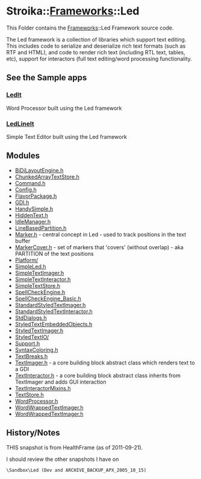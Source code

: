 ﻿# Stroika::[Frameworks](../)::Led

This Folder contains the [Frameworks](../)::Led Framework source code.

The Led framework is a collection of libraries which support text editing. This includes
code to serialize and deserialize rich text formats (such as RTF and HTML), and code to
render rich text (including RTL text, tables, etc), support for interactors (full text
editing/word processing functionality.

## See the Sample apps

### [LedIt](../../../../../Samples/LedIt/)

Word Processor built using the Led framework

### [LedLineIt](../../../../../Samples/LedLineIt/)

Simple Text Editor built using the Led framework

## Modules

- [BiDiLayoutEngine.h](BiDiLayoutEngine.h)
- [ChunkedArrayTextStore.h](ChunkedArrayTextStore.h)
- [Command.h](Command.h)
- [Config.h](Config.h)
- [FlavorPackage.h](FlavorPackage.h)
- [GDI.h](GDI.h)
- [HandySimple.h](HandySimple.h)
- [HiddenText.h](HiddenText.h)
- [IdleManager.h](IdleManager.h)
- [LineBasedPartition.h](LineBasedPartition.h)
- [Marker.h](Marker.h) - central concept in Led - used to track positions in the text buffer
- [MarkerCover.h](MarkerCover.h) - set of markers that 'covers' (without overlap) - aka PARTITION of the text positions
- [Platform/](Platform/)
- [SimpleLed.h](SimpleLed.h)
- [SimpleTextImager.h](SimpleTextImager.h)
- [SimpleTextInteractor.h](SimpleTextInteractor.h)
- [SimpleTextStore.h](SimpleTextStore.h)
- [SpellCheckEngine.h](SpellCheckEngine.h)
- [SpellCheckEngine_Basic.h](SpellCheckEngine_Basic.h)
- [StandardStyledTextImager.h](StandardStyledTextImager.h)
- [StandardStyledTextInteractor.h](StandardStyledTextInteractor.h)
- [StdDialogs.h](StdDialogs.h)
- [StyledTextEmbeddedObjects.h](StyledTextEmbeddedObjects.h)
- [StyledTextImager.h](StyledTextImager.h)
- [StyledTextIO/](StyledTextIO/)
- [Support.h](Support.h)
- [SyntaxColoring.h](SyntaxColoring.h)
- [TextBreaks.h](TextBreaks.h)
- [TextImager.h](TextImager.h) - a core building block abstract class which renders text to a GDI
- [TextInteractor.h](TextInteractor.h) - a core building block abstract class inherits from TextImager and adds GUI interaction
- [TextInteractorMixins.h](TextInteractorMixins.h)
- [TextStore.h](TextStore.h)
- [WordProcessor.h](WordProcessor.h)
- [WordWrappedTextImager.h](WordWrappedTextImager.h)
- [WordWrappedTextImager.h](WordWrappedTextImager.h)

## History/Notes

THIS snapshot is from HealthFrame (as of 2011-09-21).

I should review the other snapshots I have on

```
\Sandbox\Led (Dev and ARCHIVE_BACKUP_APX_2005_10_15)
```
